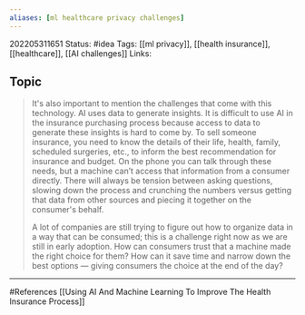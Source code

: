 ```yaml
---
aliases: [ml healthcare privacy challenges]
---
```

202205311651
Status: #idea
Tags: [[ml privacy]], [[health insurance]], [[healthcare]], [[AI challenges]]
Links:
## Topic
>It's also important to mention the challenges that come with this technology. AI uses data to generate insights. It is difficult to use AI in the insurance purchasing process because access to data to generate these insights is hard to come by. To sell someone insurance, you need to know the details of their life, health, family, scheduled surgeries, etc., to inform the best recommendation for insurance and budget. On the phone you can talk through these needs, but a machine can’t access that information from a consumer directly. There will always be tension between asking questions, slowing down the process and crunching the numbers versus getting that data from other sources and piecing it together on the consumer's behalf.
>
>A lot of companies are still trying to figure out how to organize data in a way that can be consumed; this is a challenge right now as we are still in early adoption. How can consumers trust that a machine made the right choice for them? How can it save time and narrow down the best options — giving consumers the choice at the end of the day?


___
#References
[[Using AI And Machine Learning To Improve The Health Insurance Process]]